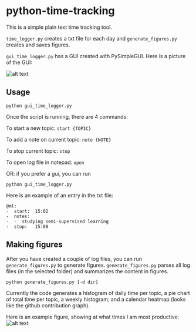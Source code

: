 # python-time-tracking

This is a simple plain text time tracking tool. 

```time_logger.py``` creates a txt file for each day and ```generate_figures.py``` creates and saves figures.

```gui_time_logger.py``` has a GUI created with PySimpleGUI.
Here is a picture of the GUI:


![alt text](https://github.com/KevinGrantLee/python-time-tracking/blob/main/gui.JPG?raw=true)


## Usage


```
python gui_time_logger.py
```

Once the script is running, there are 4 commands:

To start a new topic: ``` start {TOPIC} ```

To add a note on current topic: ``` note {NOTE} ```

To stop current topic: ``` stop ```

To open log file in notepad: ``` open ```

OR: if you prefer a gui, you can run

```
python gui_time_logger.py
```


Here is an example of an entry in the txt file:

```
@ml:
-  start:  15:02
-  notes:
-  -  studying semi-supervised learning
-  stop:   15:08
```

## Making figures
After you have created a couple of log files, you can run ```generate_figures.py``` to generate figures. ```generate_figures.py``` parses all log files (in the selected folder) and summarizes the content in figures.
```
python generate_figures.py [-d dir]
```
Currently the code generates a histogram of daily time per topic, a pie chart of total time per topic, a weekly histogram, and a calendar heatmap (looks like the github contribution graph). 

Here is an example figure, showing at what times I am most productive:
![alt text](https://github.com/KevinGrantLee/python-time-tracking/blob/main/example_figure.png?raw=true)


